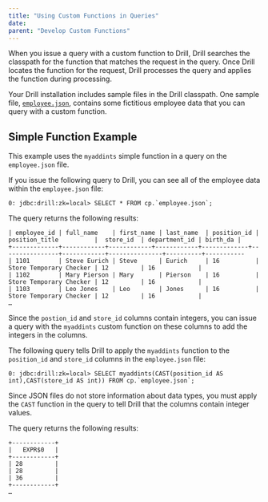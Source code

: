 ```yaml
---
title: "Using Custom Functions in Queries"
date:  
parent: "Develop Custom Functions"
---
```

When you issue a query with a custom function to Drill, Drill searches the
classpath for the function that matches the request in the query. Once Drill
locates the function for the request, Drill processes the query and applies
the function during processing.

Your Drill installation includes sample files in the Drill classpath. One
sample file, [`employee.json`]({{site.baseurl}}/docs/querying-json-files/), contains some fictitious employee data that you
can query with a custom function.

## Simple Function Example

This example uses the `myaddints` simple function in a query on the
`employee.json` file.

If you issue the following query to Drill, you can see all of the employee
data within the `employee.json` file:

    0: jdbc:drill:zk=local> SELECT * FROM cp.`employee.json`;

The query returns the following results:

	| employee_id | full_name    | first_name | last_name  | position_id | position_title          |  store_id  | department_id | birth_da |
	+-------------+------------+------------+------------+-------------+----------------+------------+---------------+----------+-----------
	| 1101        | Steve Eurich | Steve      | Eurich     | 16          | Store Temporary Checker | 12         | 16            |
	| 1102        | Mary Pierson | Mary       | Pierson    | 16          | Store Temporary Checker | 12         | 16            |
	| 1103        | Leo Jones    | Leo        | Jones      | 16          | Store Temporary Checker | 12         | 16            |
	…

Since the `postion_id` and `store_id` columns contain integers, you can issue
a query with the `myaddints` custom function on these columns to add the
integers in the columns.

The following query tells Drill to apply the `myaddints` function to the
`position_id` and `store_id` columns in the `employee.json` file:

    0: jdbc:drill:zk=local> SELECT myaddints(CAST(position_id AS int),CAST(store_id AS int)) FROM cp.`employee.json`;

Since JSON files do not store information about data types, you must apply the
`CAST` function in the query to tell Drill that the columns contain integer
values.

The query returns the following results:

	+------------+
	|   EXPR$0   |
	+------------+
	| 28         |
	| 28         |
	| 36         |
	+------------+
	…
